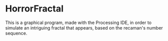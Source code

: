 # HorrorFractal
This is a graphical program, made with the Processing IDE, in order to simulate an intriguing fractal that appears, based on the recaman's number sequence.
